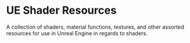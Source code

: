 # UE Shader Resources
A collection of shaders, material functions, textures, and other assorted resources for use in Unreal Engine in regards to shaders.
